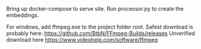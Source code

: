Bring up docker-compose to serve site.
Run processor.py to create the embeddings.

For windows, add ffmpeg.exe to the project folder root.
Safest download is probably here: https://github.com/BtbN/FFmpeg-Builds/releases
Unverified download here https://www.videohelp.com/software/ffmpeg